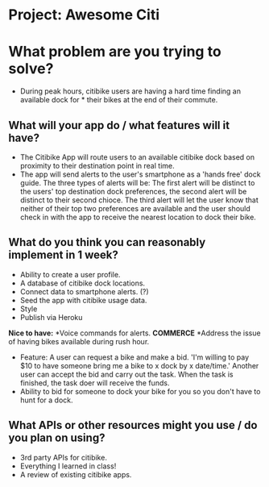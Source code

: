 # Project: Awesome Citi

# What problem are you trying to solve?
* During peak hours, citibike users are having a hard time finding an available dock for * their bikes at the end of their commute.


## What will your app do / what features will it have?
* The Citibike App will route users to an available citibike dock based on proximity to their destination point in real time. 
* The app will send alerts to the user's smartphone as a 'hands free' dock guide. The three types of alerts will be: The first alert will be distinct to the users' top destination dock preferences, the second alert will be distinct to their second chioce. The third alert will let the user know that neither of their top two preferences are available and the user should check in with the app to receive the nearest location to dock their bike. 


## What do you think you can reasonably implement in 1 week? 
* Ability to create a user profile.
* A database of citibike dock locations. 
* Connect data to smartphone alerts. (?)
* Seed the app with citibike usage data.
* Style
* Publish via Heroku

**Nice to have:**
*Voice commands for alerts.
**COMMERCE**
*Address the issue of having bikes available during rush hour.
* Feature: A user can request a bike and make a bid. 'I'm willing to pay $10 to have someone bring me a bike to x dock by x date/time.' Another user can accept the bid and carry out the task. When the task is finished, the task doer will receive the funds.
* Ability to bid for someone to dock your bike for you so you don't have to hunt for a dock.   

## What APIs or other resources might you use / do you plan on using?
* 3rd party APIs for citibike. 
* Everything I learned in class! 
* A review of existing citibike apps.
